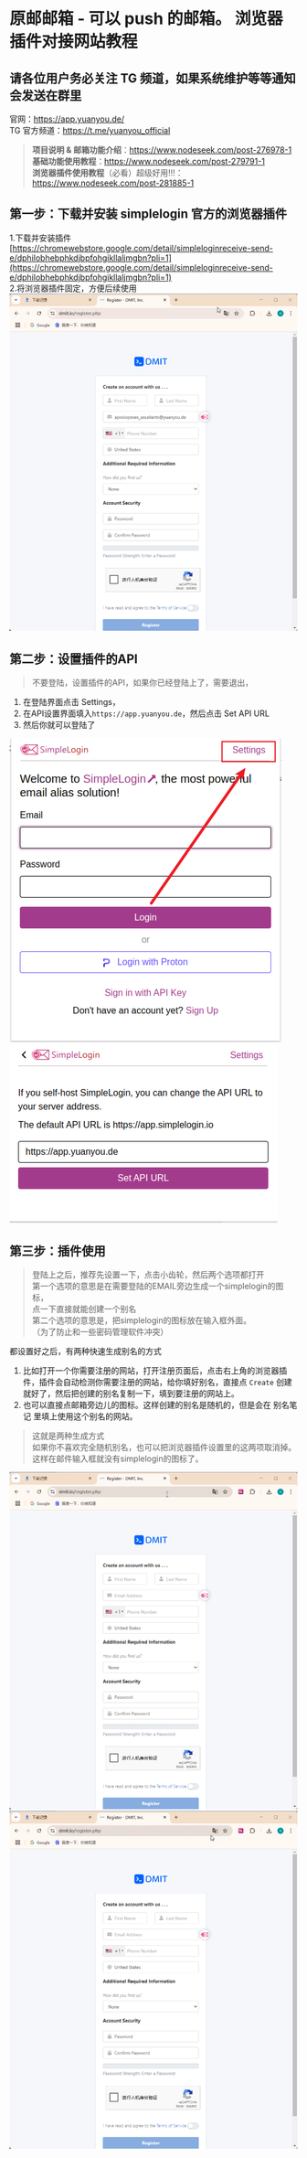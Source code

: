 # 原邮邮箱 - 可以 push 的邮箱。 浏览器插件对接网站教程

## 请各位用户务必关注 TG 频道，如果系统维护等等通知会发送在群里

官网：<https://app.yuanyou.de/>  
TG 官方频道：<https://t.me/yuanyou_official>

> **项目说明 & 邮箱功能介绍**：<https://www.nodeseek.com/post-276978-1>  
> **基础功能使用教程**：<https://www.nodeseek.com/post-279791-1>  
> **浏览器插件使用教程**（必看）超级好用!!!：<https://www.nodeseek.com/post-281885-1>

## 第一步：下载并安装 simplelogin 官方的浏览器插件

1.下载并安装插件
[https://chromewebstore.google.com/detail/simpleloginreceive-send-e/dphilobhebphkdjbpfohgikllaljmgbn?pli=1](https://chromewebstore.google.com/detail/simpleloginreceive-send-e/dphilobhebphkdjbpfohgikllaljmgbn?pli=1)  
2.将浏览器插件固定，方便后续使用  
![Chrome-Extension-1](./static/images/PinExtension.gif)

## 第二步：设置插件的API

> 不要登陆，设置插件的API，如果你已经登陆上了，需要退出，  

1. 在登陆界面点击 Settings，
2. 在API设置界面填入`https://app.yuanyou.de`，然后点击 Set API URL
3. 然后你就可以登陆了

![Chrome-Extension-1](./static/images/Chrome-Extension-1.png)  
![Chrome-Extension-2](./static/images/Chrome-Extension-2.png)

## 第三步：插件使用

> 登陆上之后，推荐先设置一下，点击小齿轮，然后两个选项都打开  
第一个选项的意思是在需要登陆的EMAIL旁边生成一个simplelogin的图标，  
点一下直接就能创建一个别名  
第二个选项的意思是，把simplelogin的图标放在输入框外面。  
（为了防止和一些密码管理软件冲突）

都设置好之后，有两种快速生成别名的方式

1. 比如打开一个你需要注册的网站，打开注册页面后，点击右上角的浏览器插件，插件会自动检测你需要注册的网站，给你填好别名，直接点 `Create` 创建就好了，然后把创建的别名复制一下，填到要注册的网站上。
2. 也可以直接点邮箱旁边儿的图标。这样创建的别名是随机的，但是会在 别名笔记 里填上使用这个别名的网站。

> 这就是两种生成方式  
如果你不喜欢完全随机别名，也可以把浏览器插件设置里的这两项取消掉。  
这样在邮件输入框就没有simplelogin的图标了。

![Extension-CreateAlias-1](./static/images/Extension-CreateAlias-1.gif)  
![Extension-CreateAlias-2](./static/images/Extension-CreateAlias-2.gif)
